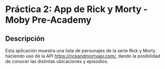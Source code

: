 # Práctica 2: App de Rick y Morty - Moby Pre-Academy
## Descripción
Esta aplicación muestra una lista de personajes de la serie Rick y Morty haciendo uso de la API https://rickandmortyapi.com/, dando la posibilidad de conocer las distintas ubicaciones y episodios.